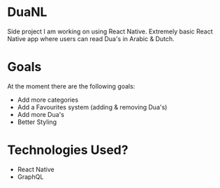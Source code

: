 # DuaNL

Side project I am working on using React Native. Extremely basic React Native app where users can read Dua's in Arabic & Dutch.

# Goals

At the moment there are the following goals:

- Add more categories 
- Add a Favourites system (adding & removing Dua's)
- Add more Dua's
- Better Styling

# Technologies Used?

- React Native
- GraphQL